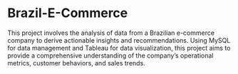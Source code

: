 # Brazil-E-Commerce
This project involves the analysis of data from a Brazilian e-commerce company to derive actionable insights and recommendations. Using MySQL for data management and Tableau for data visualization, this project aims to provide a comprehensive understanding of the company’s operational metrics, customer behaviors, and sales trends.
